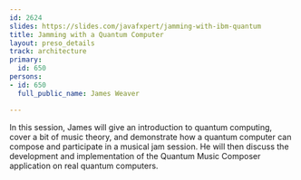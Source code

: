 ```yaml
---
id: 2624
slides: https://slides.com/javafxpert/jamming-with-ibm-quantum
title: Jamming with a Quantum Computer
layout: preso_details
track: architecture
primary:
  id: 650
persons:
- id: 650
  full_public_name: James Weaver

---
```

In this session, James will give an introduction to quantum computing, cover a bit of music theory, and demonstrate how a quantum computer can compose and participate in a musical jam session. He will then discuss the development and implementation of the Quantum Music Composer application on real quantum computers.
